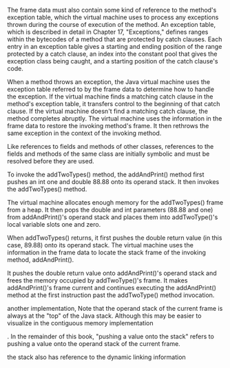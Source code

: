 The frame data must also contain some kind of reference to the method's exception table, which the virtual machine uses to process any exceptions thrown during the course of execution of the method. An exception table, which is described in detail in Chapter 17, "Exceptions," defines ranges within the bytecodes of a method that are protected by catch clauses. Each entry in an exception table gives a starting and ending position of the range protected by a catch clause, an index into the constant pool that gives the exception class being caught, and a starting position of the catch clause's code.

When a method throws an exception, the Java virtual machine uses the exception table referred to by the frame data to determine how to handle the exception. If the virtual machine finds a matching catch clause in the method's exception table, it transfers control to the beginning of that catch clause. If the virtual machine doesn't find a matching catch clause, the method completes abruptly. The virtual machine uses the information in the frame data to restore the invoking method's frame. It then rethrows the same exception in the context of the invoking method.

Like references to fields and methods of other classes, references to the fields and methods of the same class are initially symbolic and must be resolved before they are used.

To invoke the addTwoTypes() method, the addAndPrint() method first pushes an int one and double 88.88 onto its operand stack. It then invokes the addTwoTypes() method.

The virtual machine allocates enough memory for the addTwoTypes() frame from a heap. It then pops the double and int parameters (88.88 and one) from addAndPrint()'s operand stack and places them into addTwoType()'s local variable slots one and zero.

When addTwoTypes() returns, it first pushes the double return value (in this case, 89.88) onto its operand stack. The virtual machine uses the information in the frame data to locate the stack frame of the invoking method, addAndPrint().

It pushes the double return value onto addAndPrint()'s operand stack and frees the memory occupied by addTwoType()'s frame. It makes addAndPrint()'s frame current and continues executing the addAndPrint() method at the first instruction past the addTwoType() method invocation.

another implementation, Note that the operand stack of the current frame is always at the "top" of the Java stack. Although this may be easier to visualize in the contiguous memory implementation

. In the remainder of this book, "pushing a value onto the stack" refers to pushing a value onto the operand stack of the current frame.

the stack also has reference to the dynamic linking information
